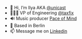 - 👋 Hi, I’m Ilya AKA [@unicast](https://github.com/unicast)
- 👨🏽‍💻 VP of Engineering [@taxfix](https://github.com/taxfix)
- 🔊 Music producer [Pace of Mind](https://linktr.ee/pace_of_mind)
- 📍 Based in Berlin
- 📫 Message me on [Linkedin](https://www.linkedin.com/in/unicast/)
